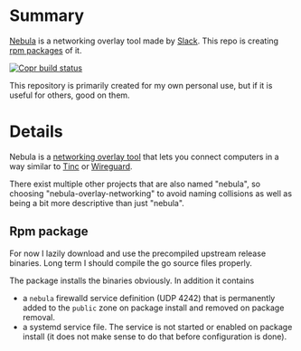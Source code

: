 # Summary

[Nebula](https://www.defined.net/nebula/) is a networking overlay tool
made by [Slack](https://github.com/slackhq/nebula). This repo is creating
[rpm packages](https://copr.fedorainfracloud.org/coprs/hlovdal/nebula-overlay-networking/)
of it.

[![Copr build status](https://copr.fedorainfracloud.org/coprs/hlovdal/nebula-overlay-networking/package/nebula-overlay-networking/status_image/last_build.png)](https://copr.fedorainfracloud.org/coprs/hlovdal/nebula-overlay-networking/package/nebula-overlay-networking/)

This repository is primarily created for my own personal use, but if it is
useful for others, good on them.

# Details

Nebula is a [networking overlay tool](https://slack.engineering/introducing-nebula-the-open-source-global-overlay-network-from-slack/)
that lets you connect computers in a way similar to [Tinc](https://www.tinc-vpn.org/)
or [Wireguard](https://www.wireguard.com/).

There exist multiple other projects that are also named "nebula", so choosing
"nebula-overlay-networking" to avoid naming collisions as well as being a bit
more descriptive than just "nebula".

## Rpm package

For now I lazily download and use the precompiled upstream release binaries.
Long term I should compile the go source files properly.

The package installs the binaries obviously. In addition it contains

- a `nebula` firewalld service definition (UDP 4242) that is permanently added
to the `public` zone on package install and removed on package removal.
- a systemd service file. The service is not started or enabled on package
install (it does not make sense to do that before configuration is done).
